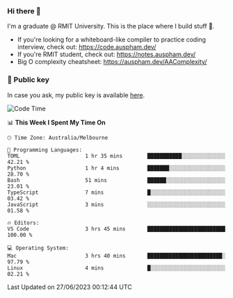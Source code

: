 ### Hi there 👋

I'm a graduate @ RMIT University. This is the place where I build stuff 👀. 

- If you're looking for a whiteboard-like compiler to practice coding interview, check out: https://code.auspham.dev/
- If you're RMIT student, check out: https://notes.auspham.dev/
- Big O complexity cheatsheet: https://auspham.dev/AAComplexity/

### 🔑 Public key

In case you ask, my public key is available [here](https://public.auspham.dev/).

<!--START_SECTION:waka-->
![Code Time](http://img.shields.io/badge/Code%20Time-1%2C029%20hrs%205%20mins-blue)

📊 **This Week I Spent My Time On** 

```text
🕑︎ Time Zone: Australia/Melbourne

💬 Programming Languages: 
TOML                     1 hr 35 mins        ███████████░░░░░░░░░░░░░░   42.21 % 
Python                   1 hr 4 mins         ███████░░░░░░░░░░░░░░░░░░   28.70 % 
Bash                     51 mins             ██████░░░░░░░░░░░░░░░░░░░   23.01 % 
TypeScript               7 mins              █░░░░░░░░░░░░░░░░░░░░░░░░   03.42 % 
JavaScript               3 mins              ░░░░░░░░░░░░░░░░░░░░░░░░░   01.58 % 

🔥 Editors: 
VS Code                  3 hrs 45 mins       █████████████████████████   100.00 % 

💻 Operating System: 
Mac                      3 hrs 40 mins       ████████████████████████░   97.79 % 
Linux                    4 mins              █░░░░░░░░░░░░░░░░░░░░░░░░   02.21 % 
```


 Last Updated on 27/06/2023 00:12:44 UTC
<!--END_SECTION:waka-->

<!--
**rockmanvnx6/rockmanvnx6** is a ✨ _special_ ✨ repository because its `README.md` (this file) appears on your GitHub profile.

Here are some ideas to get you started:

- 🔭 I’m currently working on ...
- 🌱 I’m currently learning ...
- 👯 I’m looking to collaborate on ...
- 🤔 I’m looking for help with ...
- 💬 Ask me about ...
- 📫 How to reach me: ...
- 😄 Pronouns: ...
- ⚡ Fun fact: ...
-->
